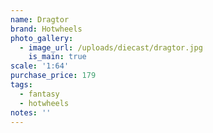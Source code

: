 ```yaml
---
name: Dragtor
brand: Hotwheels
photo_gallery:
  - image_url: /uploads/diecast/dragtor.jpg
    is_main: true
scale: '1:64'
purchase_price: 179
tags:
  - fantasy
  - hotwheels
notes: ''
---
```


